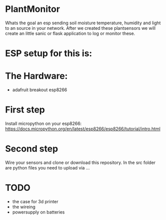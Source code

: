 # PlantMonitor

Whats the goal an esp sending soil moisture temperature, humidity and light to an source in your network.
After we created these plantsensors we will create an little sanic or flask application to log or monitor these. 

# ESP setup for this is:
# The Hardware:
  - adafruit breakout esp8266

# First step
Install micropython on your esp8266:
https://docs.micropython.org/en/latest/esp8266/esp8266/tutorial/intro.html

# Second step 
Wire your sensors and clone or download this repository.
In the src folder are python files you need to upload via ... 
#

# TODO
- the case for 3d printer
- the wireing
- powersupply on batteries

